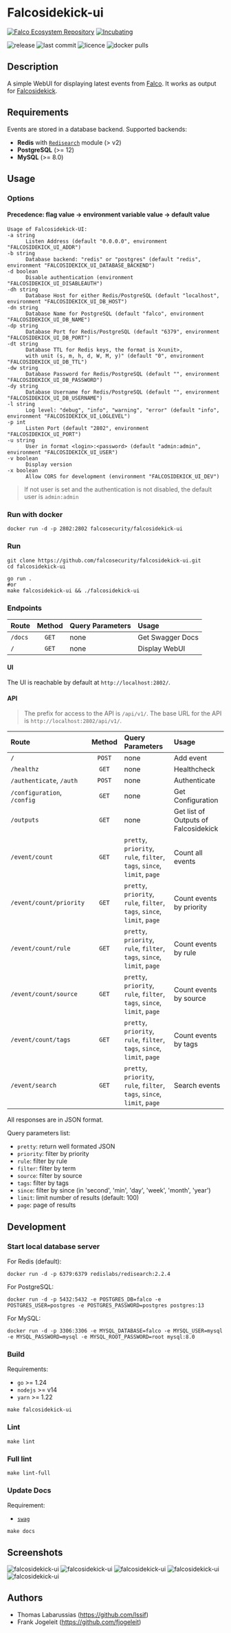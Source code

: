 # Falcosidekick-ui

[![Falco Ecosystem Repository](https://github.com/falcosecurity/evolution/blob/main/repos/badges/falco-ecosystem-blue.svg)](https://github.com/falcosecurity/evolution/blob/main/REPOSITORIES.md#ecosystem-scope) [![Incubating](https://img.shields.io/badge/status-incubating-orange?style=for-the-badge)](https://github.com/falcosecurity/evolution/blob/main/REPOSITORIES.md#incubating)


![release](https://flat.badgen.net/github/release/falcosecurity/falcosidekick-ui/latest?color=green) ![last commit](https://flat.badgen.net/github/last-commit/falcosecurity/falcosidekick-ui) ![licence](https://flat.badgen.net/badge/license/Apache/blue) ![docker pulls](https://flat.badgen.net/docker/pulls/falcosecurity/falcosidekick-ui?icon=docker)

## Description

A simple WebUI for displaying latest events from [Falco](https://falco.org). It works as output for [Falcosidekick](https://github.com/falcosecurity/falcosidekick).

## Requirements

Events are stored in a database backend. Supported backends:
- **Redis** with [`Redisearch`](https://github.com/RediSearch/RediSearch) module (> v2)
- **PostgreSQL** (>= 12)
- **MySQL** (>= 8.0)

## Usage

### Options
#### Precedence: flag value -> environment variable value -> default value

```shell
Usage of Falcosidekick-UI:
-a string
      Listen Address (default "0.0.0.0", environment "FALCOSIDEKICK_UI_ADDR")
-b string
      Database backend: "redis" or "postgres" (default "redis", environment "FALCOSIDEKICK_UI_DATABASE_BACKEND")
-d boolean
      Disable authentication (environment "FALCOSIDEKICK_UI_DISABLEAUTH")
-dh string
	  Database Host for either Redis/PostgreSQL (default "localhost", environment "FALCOSIDEKICK_UI_DB_HOST")
-dn string
	  Database Name for PostgreSQL (default "falco", environment "FALCOSIDEKICK_UI_DB_NAME")
-dp string
	  Database Port for Redis/PostgreSQL (default "6379", environment "FALCOSIDEKICK_UI_DB_PORT")
-dt string
      Database TTL for Redis keys, the format is X<unit>,
      with unit (s, m, h, d, W, M, y)" (default "0", environment "FALCOSIDEKICK_UI_DB_TTL")
-dw string
      Database Password for Redis/PostgreSQL (default "", environment "FALCOSIDEKICK_UI_DB_PASSWORD")
-dy string
      Database Username for Redis/PostgreSQL (default "", environment "FALCOSIDEKICK_UI_DB_USERNAME")
-l string
      Log level: "debug", "info", "warning", "error" (default "info",  environment "FALCOSIDEKICK_UI_LOGLEVEL")
-p int
      Listen Port (default "2802", environment "FALCOSIDEKICK_UI_PORT")
-u string
      User in format <login>:<password> (default "admin:admin", environment "FALCOSIDEKICK_UI_USER")
-v boolean
      Display version
-x boolean
      Allow CORS for development (environment "FALCOSIDEKICK_UI_DEV")
```

> If not user is set and the authentication is not disabled, the default user is `admin:admin`

### Run with docker

```shell
docker run -d -p 2802:2802 falcosecurity/falcosidekick-ui
```

### Run

```
git clone https://github.com/falcosecurity/falcosidekick-ui.git
cd falcosidekick-ui

go run .
#or
make falcosidekick-ui && ./falcosidekick-ui
```

### Endpoints

| Route   | Method | Query Parameters | Usage            |
| :------ | :----: | :--------------- | :--------------- |
| `/docs` | `GET`  | none             | Get Swagger Docs |
| `/`     | `GET`  | none             | Display WebUI    |

#### UI

The UI is reachable by default at `http://localhost:2802/`.

#### API

> The prefix for access to the API is `/api/v1/`.
> The base URL for the API is `http://localhost:2802/api/v1/`.

| Route                       | Method | Query Parameters                                                         | Usage                                |
| :-------------------------- | :----: | :----------------------------------------------------------------------- | :----------------------------------- |
| `/`                         | `POST` | none                                                                     | Add event                            |
| `/healthz`                  | `GET`  | none                                                                     | Healthcheck                          |
| `/authenticate`, `/auth`    | `POST` | none                                                                     | Authenticate                         |
| `/configuration`, `/config` | `GET`  | none                                                                     | Get Configuration                    |
| `/outputs`                  | `GET`  | none                                                                     | Get list of Outputs of Falcosidekick |
| `/event/count`              | `GET`  | `pretty`, `priority`, `rule`, `filter`, `tags`, `since`, `limit`, `page` | Count all events                     |
| `/event/count/priority`     | `GET`  | `pretty`, `priority`, `rule`, `filter`, `tags`, `since`, `limit`, `page` | Count events by priority             |
| `/event/count/rule`         | `GET`  | `pretty`, `priority`, `rule`, `filter`, `tags`, `since`, `limit`, `page` | Count events by rule                 |
| `/event/count/source`       | `GET`  | `pretty`, `priority`, `rule`, `filter`, `tags`, `since`, `limit`, `page` | Count events by source               |
| `/event/count/tags`         | `GET`  | `pretty`, `priority`, `rule`, `filter`, `tags`, `since`, `limit`, `page` | Count events by tags                 |
| `/event/search`             | `GET`  | `pretty`, `priority`, `rule`, `filter`, `tags`, `since`, `limit`, `page` | Search events                        |

All responses are in JSON format.

Query parameters list:
* `pretty`: return well formated JSON
* `priority`: filter by priority
* `rule`: filter by rule
* `filter`: filter by term
* `source`: filter by source
* `tags`: filter by tags
* `since`: filter by since (in 'second', 'min', 'day', 'week', 'month', 'year')
* `limit`: limit number of results (default: 100)
* `page`: page of results

## Development

### Start local database server

For Redis (default):
```shell
docker run -d -p 6379:6379 redislabs/redisearch:2.2.4
```

For PostgreSQL:
```shell
docker run -d -p 5432:5432 -e POSTGRES_DB=falco -e POSTGRES_USER=postgres -e POSTGRES_PASSWORD=postgres postgres:13
```

For MySQL:
```shell
docker run -d -p 3306:3306 -e MYSQL_DATABASE=falco -e MYSQL_USER=mysql -e MYSQL_PASSWORD=mysql -e MYSQL_ROOT_PASSWORD=root mysql:8.0
```

### Build

Requirements:
* `go` >= 1.24
* `nodejs` >= v14
* `yarn` >= 1.22

```shell
make falcosidekick-ui
```

### Lint

```shell
make lint
```

### Full lint

```shell
make lint-full
```

### Update Docs

Requirement:
* [`swag`](https://github.com/swaggo/swag)

```shell
make docs
```

## Screenshots

![falcosidekick-ui](imgs/webui_01.png)
![falcosidekick-ui](imgs/webui_02.png)
![falcosidekick-ui](imgs/webui_03.png)
![falcosidekick-ui](imgs/webui_04.png)
![falcosidekick-ui](imgs/webui_05.png)

## Authors

* Thomas Labarussias (https://github.com/Issif)
* Frank Jogeleit (https://github.com/fjogeleit)
